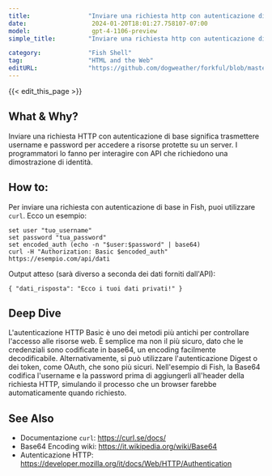 ```yaml
---
title:                "Inviare una richiesta http con autenticazione di base"
date:                  2024-01-20T18:01:27.758107-07:00
model:                 gpt-4-1106-preview
simple_title:         "Inviare una richiesta http con autenticazione di base"

category:             "Fish Shell"
tag:                  "HTML and the Web"
editURL:              "https://github.com/dogweather/forkful/blob/master/content/it/fish-shell/sending-an-http-request-with-basic-authentication.md"
---
```


{{< edit_this_page >}}

## What & Why?
Inviare una richiesta HTTP con autenticazione di base significa trasmettere username e password per accedere a risorse protette su un server. I programmatori lo fanno per interagire con API che richiedono una dimostrazione di identità.

## How to:
Per inviare una richiesta con autenticazione di base in Fish, puoi utilizzare `curl`. Ecco un esempio: 

```Fish Shell
set user "tuo_username"
set password "tua_password"
set encoded_auth (echo -n "$user:$password" | base64)
curl -H "Authorization: Basic $encoded_auth" https://esempio.com/api/dati
```

Output atteso (sarà diverso a seconda dei dati forniti dall'API):
```
{ "dati_risposta": "Ecco i tuoi dati privati!" }
```

## Deep Dive
L'autenticazione HTTP Basic è uno dei metodi più antichi per controllare l'accesso alle risorse web. È semplice ma non il più sicuro, dato che le credenziali sono codificate in base64, un encoding facilmente decodificabile. Alternativamente, si può utilizzare l'autenticazione Digest o dei token, come OAuth, che sono più sicuri. Nell'esempio di Fish, la Base64 codifica l'username e la password prima di aggiungerli all'header della richiesta HTTP, simulando il processo che un browser farebbe automaticamente quando richiesto.

## See Also
- Documentazione `curl`: https://curl.se/docs/
- Base64 Encoding wiki: https://it.wikipedia.org/wiki/Base64
- Autenticazione HTTP: https://developer.mozilla.org/it/docs/Web/HTTP/Authentication
